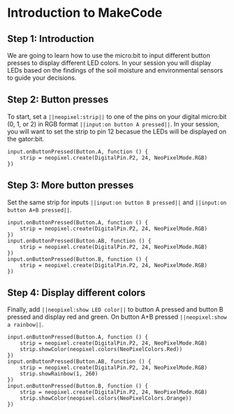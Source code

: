 # Introduction to MakeCode

## Step 1: Introduction

We are going to learn how to use the micro:bit to input different button presses to display different LED colors. In your session you will display LEDs based on the findings of the soil moisture and environmental sensors to guide your decisions. 

## Step 2: Button presses
  
To start, set a ``||neopixel:strip||`` to one of the pins on your digital micro:bit (0, 1, or 2) in RGB format ``||input:on button A pressed||``. In your session, you will want to set the strip to pin 12 becasue the LEDs will be displayed on the gator:bit.

```blocks
input.onButtonPressed(Button.A, function () {
    strip = neopixel.create(DigitalPin.P2, 24, NeoPixelMode.RGB)
})
```

## Step 3: More button presses

Set the same strip for inputs ``||input:on button B pressed||`` and ``||input:on button A+B pressed||``.

```blocks
input.onButtonPressed(Button.A, function () {
    strip = neopixel.create(DigitalPin.P2, 24, NeoPixelMode.RGB)
})
input.onButtonPressed(Button.AB, function () {
    strip = neopixel.create(DigitalPin.P2, 24, NeoPixelMode.RGB)
})
input.onButtonPressed(Button.B, function () {
    strip = neopixel.create(DigitalPin.P2, 24, NeoPixelMode.RGB)
})
```

## Step 4: Display different colors

Finally, add ``||neopixel:show LED color||`` to button A pressed and button B pressed and display red and green. On button A+B pressed ``||neopixel:show a rainbow||``.

```blocks
input.onButtonPressed(Button.A, function () {
    strip = neopixel.create(DigitalPin.P2, 24, NeoPixelMode.RGB)
    strip.showColor(neopixel.colors(NeoPixelColors.Red))
})
input.onButtonPressed(Button.AB, function () {
    strip = neopixel.create(DigitalPin.P2, 24, NeoPixelMode.RGB)
    strip.showRainbow(1, 260)
})
input.onButtonPressed(Button.B, function () {
    strip = neopixel.create(DigitalPin.P2, 24, NeoPixelMode.RGB)
    strip.showColor(neopixel.colors(NeoPixelColors.Orange))
})
```

